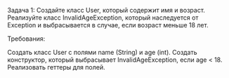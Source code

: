 Задача 1:
Создайте класс User, который содержит имя и возраст.
Реализуйте класс InvalidAgeException, который наследуется от 
Exception и выбрасывается в случае, если возраст меньше 18 лет.

Требования:


Создать класс User с полями name (String) и age (int).
Создать конструктор, который выбрасывает InvalidAgeException, если age < 18.
Реализовать геттеры для полей.